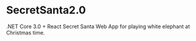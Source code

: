 # SecretSanta2.0
.NET Core 3.0 + React Secret Santa Web App for playing white elephant at Christmas time.
